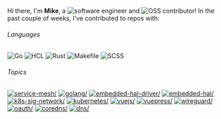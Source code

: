 Hi there, I'm **Mike**, a ![software engineer](https://img.shields.io/static/v1?style=flat-square&label=&message=software%20engineer&color=navy) and ![OSS contributor](https://img.shields.io/static/v1?style=flat-square&label=&message=OSS%20contributor&color=navy)! In the past couple of weeks, I've contributed to repos with:

###### Languages

![Go](https://img.shields.io/static/v1?logo=Go&logoColor=%23fff&style=flat-square&label=&message=Go&color=%2300ADD8) ![HCL](https://img.shields.io/static/v1?logo=HCL&logoColor=%23fff&style=flat-square&label=&message=HCL&color=%23844FBA) ![Rust](https://img.shields.io/static/v1?logo=Rust&logoColor=%23333&style=flat-square&label=&message=Rust&color=%23dea584) ![Makefile](https://img.shields.io/static/v1?logo=Makefile&logoColor=%23fff&style=flat-square&label=&message=Makefile&color=%23427819) ![SCSS](https://img.shields.io/static/v1?logo=SCSS&logoColor=%23fff&style=flat-square&label=&message=SCSS&color=%23c6538c)

###### Topics

<a href="https://github.com/topics/service-mesh"><img src="https://img.shields.io/static/v1?style=flat-square&label=&message=service-mesh&color=blue" alt=service-mesh/></a> <a href="https://github.com/topics/golang"><img src="https://img.shields.io/static/v1?style=flat-square&label=&message=golang&color=blue" alt=golang/></a> <a href="https://github.com/topics/embedded-hal-driver"><img src="https://img.shields.io/static/v1?style=flat-square&label=&message=embedded-hal-driver&color=blue" alt=embedded-hal-driver/></a> <a href="https://github.com/topics/embedded-hal"><img src="https://img.shields.io/static/v1?style=flat-square&label=&message=embedded-hal&color=blue" alt=embedded-hal/></a> <a href="https://github.com/topics/k8s-sig-network"><img src="https://img.shields.io/static/v1?style=flat-square&label=&message=k8s-sig-network&color=blue" alt=k8s-sig-network/></a> <a href="https://github.com/topics/kubernetes"><img src="https://img.shields.io/static/v1?style=flat-square&label=&message=kubernetes&color=blue" alt=kubernetes/></a> <a href="https://github.com/topics/vuejs"><img src="https://img.shields.io/static/v1?style=flat-square&label=&message=vuejs&color=blue" alt=vuejs/></a> <a href="https://github.com/topics/vuepress"><img src="https://img.shields.io/static/v1?style=flat-square&label=&message=vuepress&color=blue" alt=vuepress/></a> <a href="https://github.com/topics/wireguard"><img src="https://img.shields.io/static/v1?style=flat-square&label=&message=wireguard&color=blue" alt=wireguard/></a> <a href="https://github.com/topics/oauth"><img src="https://img.shields.io/static/v1?style=flat-square&label=&message=oauth&color=blue" alt=oauth/></a> <a href="https://github.com/topics/coredns"><img src="https://img.shields.io/static/v1?style=flat-square&label=&message=coredns&color=blue" alt=coredns/></a> <a href="https://github.com/topics/dns"><img src="https://img.shields.io/static/v1?style=flat-square&label=&message=dns&color=blue" alt=dns/></a>
